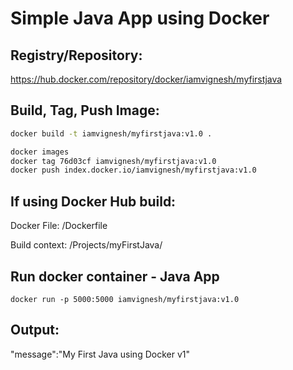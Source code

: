 # Simple Java App using Docker

## Registry/Repository: 
https://hub.docker.com/repository/docker/iamvignesh/myfirstjava

## Build, Tag, Push Image:
```sh
docker build -t iamvignesh/myfirstjava:v1.0 .

docker images
docker tag 76d03cf iamvignesh/myfirstjava:v1.0
docker push index.docker.io/iamvignesh/myfirstjava:v1.0
```

## If using Docker Hub build:
Docker File: /Dockerfile

Build context: /Projects/myFirstJava/


## Run docker container - Java App
```
docker run -p 5000:5000 iamvignesh/myfirstjava:v1.0
```

## Output:

"message\":\"My First Java using Docker v1\"
